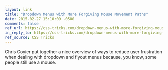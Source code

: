 ```yaml
---
layout: link
title: "Dropdown Menus with More Forgiving Mouse Movement Paths"
date: 2015-02-27 15:10:09 -0500
comments: false
ref_url: https://css-tricks.com/dropdown-menus-with-more-forgiving-mouse-movement-paths/
in_reply_to: https://css-tricks.com/dropdown-menus-with-more-forgiving-mouse-movement-paths/
ref_source: CSS Tricks
---
```


Chris Coyier put together a nice overview of ways to reduce user frustration when dealing with dropdown and flyout menus because, you know, some people still use a mouse.